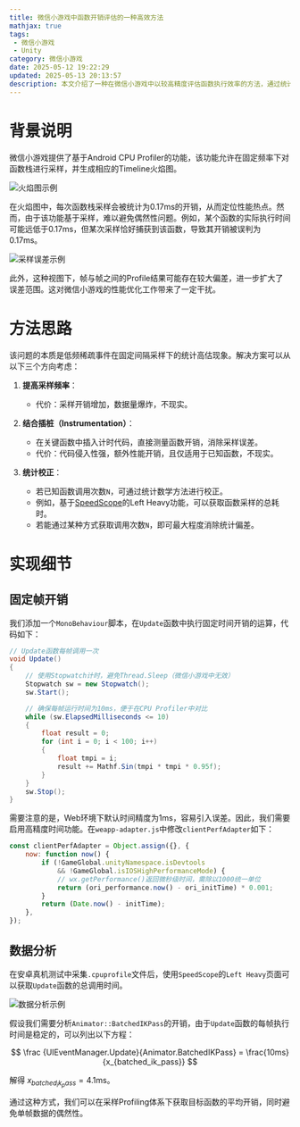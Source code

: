 ```yaml
---
title: 微信小游戏中函数开销评估的一种高效方法
mathjax: true
tags: 
 - 微信小游戏
 - Unity
category: 微信小游戏
date: 2025-05-12 19:22:29
updated: 2025-05-13 20:13:57
description: 本文介绍了一种在微信小游戏中以较高精度评估函数执行效率的方法，通过统计校正避免了采样误差。
---
```


# 背景说明

微信小游戏提供了基于Android CPU Profiler的功能，该功能允许在固定频率下对函数栈进行采样，并生成相应的Timeline火焰图。

![火焰图示例](image.png)

在火焰图中，每次函数栈采样会被统计为0.17ms的开销，从而定位性能热点。然而，由于该功能基于采样，难以避免偶然性问题。例如，某个函数的实际执行时间可能远低于0.17ms，但某次采样恰好捕获到该函数，导致其开销被误判为0.17ms。

![采样误差示例](image2.png)

此外，这种视图下，帧与帧之间的Profile结果可能存在较大偏差，进一步扩大了误差范围。这对微信小游戏的性能优化工作带来了一定干扰。

# 方法思路

该问题的本质是低频稀疏事件在固定间隔采样下的统计高估现象。解决方案可以从以下三个方向考虑：

1. **提高采样频率**：
   - 代价：采样开销增加，数据量爆炸，不现实。

2. **结合插桩（Instrumentation）**：
   - 在关键函数中插入计时代码，直接测量函数开销，消除采样误差。
   - 代价：代码侵入性强，额外性能开销，且仅适用于已知函数，不现实。

3. **统计校正**：
   - 若已知函数调用次数`N`，可通过统计数学方法进行校正。
   - 例如，基于[SpeedScope](https://www.speedscope.app/)的Left Heavy功能，可以获取函数采样的总耗时。
   - 若能通过某种方式获取调用次数`N`，即可最大程度消除统计偏差。

# 实现细节

## 固定帧开销

我们添加一个`MonoBehaviour`脚本，在`Update`函数中执行固定时间开销的运算，代码如下：

```cs
// Update函数每帧调用一次
void Update()
{
    // 使用Stopwatch计时，避免Thread.Sleep（微信小游戏中无效）
    Stopwatch sw = new Stopwatch();
    sw.Start();

    // 确保每帧运行时间为10ms，便于在CPU Profiler中对比
    while (sw.ElapsedMilliseconds <= 10)
    {
        float result = 0;
        for (int i = 0; i < 100; i++)
        {
            float tmpi = i;
            result += Mathf.Sin(tmpi * tmpi * 0.95f);
        }
    }
    sw.Stop();
}
```

需要注意的是，Web环境下默认时间精度为1ms，容易引入误差。因此，我们需要启用高精度时间功能。在`weapp-adapter.js`中修改`clientPerfAdapter`如下：

```javascript
const clientPerfAdapter = Object.assign({}, {
    now: function now() {
        if (!GameGlobal.unityNamespace.isDevtools
            && !GameGlobal.isIOSHighPerformanceMode) {
            // wx.getPerformance()返回微秒级时间，需除以1000统一单位
            return (ori_performance.now() - ori_initTime) * 0.001;
        }
        return (Date.now() - initTime);
    },
});
```

## 数据分析

在安卓真机测试中采集`.cpuprofile`文件后，使用`SpeedScope`的`Left Heavy`页面可以获取`Update`函数的总调用时间。

![数据分析示例](image3.png)

假设我们需要分析`Animator::BatchedIKPass`的开销，由于`Update`函数的每帧执行时间是稳定的，可以列出以下方程：

$$ \frac {UIEventManager.Update}{Animator.BatchedIKPass} = \frac{10ms}{x_{batched_ik_pass}} $$

解得 $x_{batched_ik_pass} = 4.1$ms。

通过这种方式，我们可以在采样Profiling体系下获取目标函数的平均开销，同时避免单帧数据的偶然性。